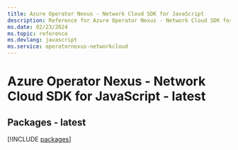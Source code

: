 ```yaml
---
title: Azure Operator Nexus - Network Cloud SDK for JavaScript
description: Reference for Azure Operator Nexus - Network Cloud SDK for JavaScript
ms.date: 02/23/2024
ms.topic: reference
ms.devlang: javascript
ms.service: operatornexus-networkcloud
---
```

# Azure Operator Nexus - Network Cloud SDK for JavaScript - latest
## Packages - latest
[!INCLUDE [packages](operator-nexus---network-cloud-index.md)]